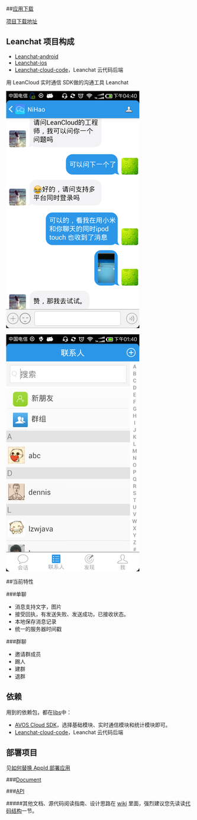 ##[应用下载](http://fir.im/leanchat)

[项目下载地址](https://download.leancloud.cn/demo/)

## Leanchat 项目构成
* [Leanchat-android](https://github.com/leancloud/leanchat)
* [Leanchat-ios](https://github.com/leancloud/leanchat-ios)
* [Leanchat-cloud-code](https://github.com/leancloud/leanchat-cloudcode)，Leanchat 云代码后端

用 LeanCloud 实时通信 SDK做的沟通工具  Leanchat

![img](https://raw.githubusercontent.com/lzwjava/plan/master/im361.png)

![img](https://raw.githubusercontent.com/lzwjava/plan/master/im362.png)


##当前特性

###单聊
* 消息支持文字，图片
* 接受回执，有发送失败、发送成功，已接收状态。
* 本地保存消息记录
* 统一的服务器时间戳


###群聊
* 邀请群成员
* 踢人
* 建群
* 退群

## 依赖

用到的依赖包，都在[libs](https://github.com/avoscloud/Adventure/tree/master/libs)中：

* [AVOS Cloud SDK](https://cn.avoscloud.com/docs/sdk_down.html)，选择基础模块、实时通信模块和统计模块即可。
* [Leanchat-cloud-code](https://github.com/leancloud/leanchat-cloudcode)，Leanchat 云代码后端

## 部署项目
见[如何替换 AppId 部署应用](https://github.com/leancloud/leanchat-android/wiki/%E5%A6%82%E4%BD%95%E6%9B%BF%E6%8D%A2-AppId-%E9%83%A8%E7%BD%B2%E5%BA%94%E7%94%A8)


###[Document](http://leancloud.cn/docs/realtime.html)

###[API](http://leancloud.cn/docs/api/android/doc/index.html)

#####其他文档、源代码阅读指南、设计思路在 [wiki](https://github.com/leancloud/leanchat-android/wiki) 里面，强烈建议您先读读[代码结构](https://github.com/leancloud/leanchat-android/wiki/%E4%BB%A3%E7%A0%81%E7%BB%93%E6%9E%84)一节。

